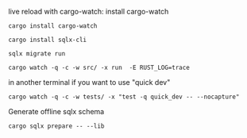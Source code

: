 live reload with cargo-watch:
install cargo-watch

```shell
cargo install cargo-watch
```

```shell
cargo install sqlx-cli
```

```shell
sqlx migrate run
```

```shell
cargo watch -q -c -w src/ -x run  -E RUST_LOG=trace
```

in another terminal if you want to use "quick dev"

```shell
cargo watch -q -c -w tests/ -x "test -q quick_dev -- --nocapture"
```

Generate offline sqlx schema

```shell
cargo sqlx prepare -- --lib
```
